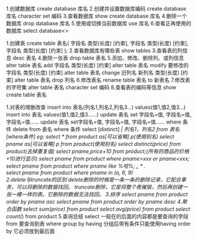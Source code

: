 1.创建数据库
    create database 库名
2.创建并设置数据库编码
    create database 库名 character set 编码
3.查看数据库
    show create database 库名
4.删除一个数据库
    drop database 库名
5.使用或切换当前数据库
    use 库名
6.查看正再使用的数据库
    select database<>


1.创建表
    create table 表名(
        字段名 类型(长度) [约束],
        字段名 类型(长度) [约束],
        字段名 类型(长度) [约束]
    );
2.查看数据库有哪些表
    show tables
3.查看表的列信息
    desc 表名
4.删除一张表
    drop table 表名
5.添加、修改、删除列、或列信息
    alter table 表名 add 字段名 类型(长度) [约束]
    alter table 表名 modify 要修改的字段名 类型(长度) [约束]
    alter table 表名 change 旧列名 新列名 类型(长度) [约束]
    alter table 表名 drop 列名
6.修改表名
    rename table 表名 to 新表名
7.修改表的字符集
    alter table 表名 character set 编码
8.查看表的编码等信息
    show create table 表名
    
    
1.对表的增删改查
    insert into 表名(列名1,列名2,列名3...) values(值1,值2,值3...)
    insert into 表名 values(值1,值2,值3……)
    update 表名 set 字段名=值, 字段名=值, 字段名=值……
    update 表名 set字段名=值, 字段名=值, 字段名=值…… where 条件
    delete from 表名 where 条件
    select [distinct] *| 列名1，列名2 from 表名 [where条件]
        eg: select * from product as[可以省略] p(使用别名)
            select pname as[可以省略] p from product(使用别名)
            select distinct(price) from product(去掉重复值)
            select pname,price+10 from product;(所有的商品的价格+10进行显示)
            select pname from product where pname>xxx or pname<xxx;
            select pname from product where pname like %哈%; _ *  .  
            select pname from product where pname in (a, 6, 9)  
2.delete与truncate的区别
    delete删除的时候是一条一条的删除记录，它配合事务，可以将删除的数据找回。
    truncate删除，它是将整个表摧毁，然后再创建一张一模一样的表。它删除的数据无法找回。
3.排序
    select pname from product order by pname asc
    select pname from product order by pname desc
4.聚合函数
    select sum(price) from product
    select avg(price) from product
    select count(*) from product
5.查询总结
    select  一般在的后面的内容都是要查询的字段
    from  要查询到表
    where
    group by 
    having  分组后带有条件只能使用having
    order by 它必须放到最后面